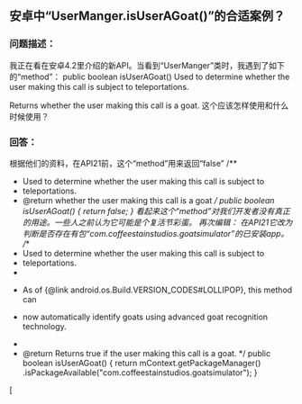 ## 安卓中“UserManger.isUserAGoat()”的合适案例？

### 问题描述：
我正在看在安卓4.2里介绍的新API。当看到“UserManger”类时，我遇到了如下的“method”：
public boolean isUserAGoat()
Used to determine whether the user making this call is subject to teleportations.

Returns whether the user making this call is a goat.
这个应该怎样使用和什么时候使用？

### 回答：
根据他们的资料，在API21前，这个“method”用来返回“false”
/**
 * Used to determine whether the user making this call is subject to
 * teleportations.
 * @return whether the user making this call is a goat 
 */
public boolean isUserAGoat() {
    return false;
}
看起来这个“method”对我们开发者没有真正的用途。一些人之前认为它可能是个复活节彩蛋。
再次编辑：
在API21它改为判断是否存在有包“com.coffeestainstudios.goatsimulator”的已安装app。
/**
 * Used to determine whether the user making this call is subject to
 * teleportations.
 *
 * <p>As of {@link android.os.Build.VERSION_CODES#LOLLIPOP}, this method can
 * now automatically identify goats using advanced goat recognition technology.</p>
 *
 * @return Returns true if the user making this call is a goat.
 */
public boolean isUserAGoat() {
    return mContext.getPackageManager()
            .isPackageAvailable("com.coffeestainstudios.goatsimulator");
}

[ 